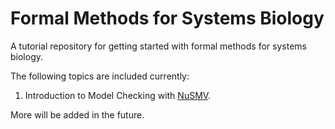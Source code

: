 # Formal Methods for Systems Biology

A tutorial repository for getting started with formal methods for systems biology.

The following topics are included currently:

1. Introduction to Model Checking with [NuSMV](NuSMV/NuSMV.md).

More will be added in the future.